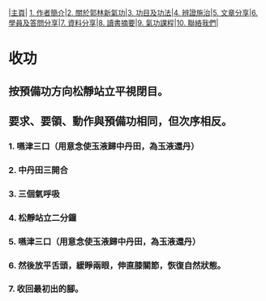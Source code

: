 |[主頁](/README.md)| [1. 作者簡介](/a10.md)|[2. 關於郭林新氣功](/a1.md)|[3. 功目及功法](/a2.md)|[4. 辨證施治](/a3.md)|[5. 文章分享](/a5.md)|[6. 學員及答問分享](/a6.md)|[7. 資料分享](/a7.md)|[8. 讀書摘要](/a4.md)|[9. 氣功課程](/郭林新氣功課程.md)|[10. 聯絡我們](/a9.md)|

# 收功

## 按預備功方向松靜站立平視閉目。
## 要求、要領、動作與預備功相同，但次序相反。

### 1. 嚥津三口（用意念使玉液歸中丹田，為玉液還丹）
### 2. 中丹田三開合
### 3. 三個氣呼吸
### 4. 松靜站立二分鐘
### 5. 嚥津三口（用意念使玉液歸中丹田，為玉液還丹）
### 6. 然後放平舌頭，緩睜兩眼，伸直膝關節，恢復自然狀態。
### 7. 收回最初出的腳。
